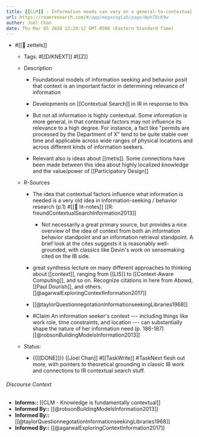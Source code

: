 ```yaml
---
title: [[CLM]] - Information needs can vary on a general-to-contextual dimension
url: https://roamresearch.com/#/app/megacoglab/page/WphT8cK9w
author: Joel Chan
date: Thu Mar 05 2020 22:28:12 GMT-0500 (Eastern Standard Time)
---
```


- #[[🌲 zettels]]

    - Tags: #[[D/KNEXT]] #[[Z]]

    - Description

        - Foundational models of information seeking and behavior posit that context is an important factor in determining relevance of information

        - Developments on [[Contextual Search]] in IR in response to this

        - But not all information is highly contextual. Some information is more general, in that contextual factors may not influence its relevance to a high degree. For instance, a fact like "permits are processed by the Department of X" tend to be quite stable over time and applicable across wide ranges of physical locations and across different kinds of information seekers.

        - Relevant also is ideas about [[metis]]. Some connections have been made between this idea about highly localized knowledge and the value/power of [[Participatory Design]]

    - R-Sources

        - The idea that contextual factors influence what information is needed is a very old idea in information-seeking / behavior research (p.1) #[[📝 lit-notes]] [[R: freundContextualSearchInformation2013]]

            - Not necessarily a great primary source, but provides a nice overview of the idea of context from both an information behavior standpoint and an information retrieval standpoint. A brief look at the cites suggests it is reasonably well-grounded, with classics like Devin's work on sensemaking cited on the IB side.

        - great synthesis lecture on many different approaches to thinking about [[context]], ranging from [[LIS]] to [[Context-Aware Computing]], and so on. Recognize citations in here from Abowd, [[Paul Dourish]], and others.[[@agarwalExploringContextInformation2017]]

        - [[@taylorQuestionnegotationInformationseekingLibraries1968]]

        - #Claim An information seeker's context --- including things like work role, time constraints, and location --- can substantially shape the nature of her information need (p. 186-187) [[@robsonBuildingModelsInformation2013]]

    - Status:

        - {{[[DONE]]}} [[Joel Chan]] #[[TaskWrite]] #TaskNext flesh out more, with pointers to theoretical grounding in classic IB work and connections to IR contextual search stuff.

###### Discourse Context

- **Informs::** [[CLM - Knowledge is fundamentally contextual]]
- **Informed By::** [[@robsonBuildingModelsInformation2013]]
- **Informed By::** [[@taylorQuestionnegotationInformationseekingLibraries1968]]
- **Informed By::** [[@agarwalExploringContextInformation2017]]
